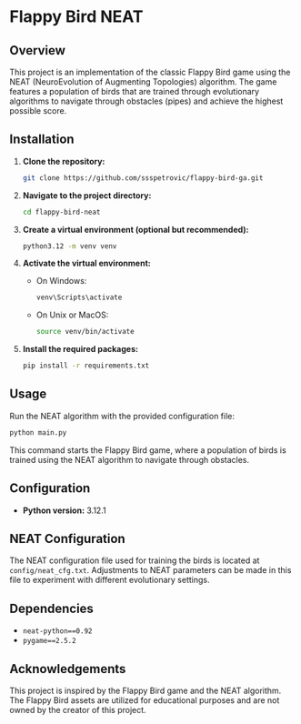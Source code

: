 # Flappy Bird NEAT

## Overview

This project is an implementation of the classic Flappy Bird game using the NEAT (NeuroEvolution of Augmenting Topologies) algorithm. The game features a population of birds that are trained through evolutionary algorithms to navigate through obstacles (pipes) and achieve the highest possible score.

## Installation

1. **Clone the repository:**
   
   ```bash
   git clone https://github.com/ssspetrovic/flappy-bird-ga.git
   ```

2. **Navigate to the project directory:**
   
   ```bash
   cd flappy-bird-neat
   ```

3. **Create a virtual environment (optional but recommended):**
   
   ```bash
   python3.12 -m venv venv
   ```

4. **Activate the virtual environment:**
   
   - On Windows:

     ```bash
     venv\Scripts\activate
     ```

   - On Unix or MacOS:

     ```bash
     source venv/bin/activate
     ```

5. **Install the required packages:**
   
   ```bash
   pip install -r requirements.txt
   ```

## Usage

Run the NEAT algorithm with the provided configuration file:

```bash
python main.py
```

This command starts the Flappy Bird game, where a population of birds is trained using the NEAT algorithm to navigate through obstacles.

## Configuration

- **Python version:** 3.12.1

## NEAT Configuration

The NEAT configuration file used for training the birds is located at `config/neat_cfg.txt`. Adjustments to NEAT parameters can be made in this file to experiment with different evolutionary settings.

## Dependencies

- `neat-python==0.92`
- `pygame==2.5.2`

## Acknowledgements

This project is inspired by the Flappy Bird game and the NEAT algorithm. The Flappy Bird assets are utilized for educational purposes and are not owned by the creator of this project.
